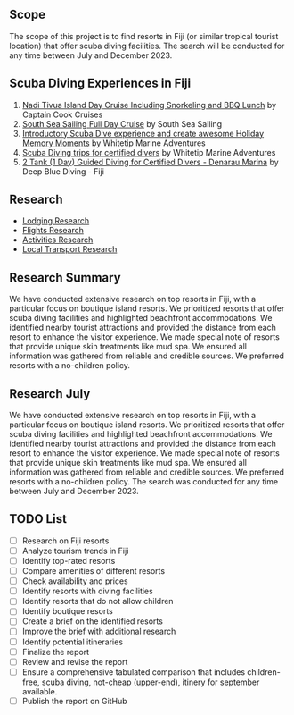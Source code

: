## Scope
The scope of this project is to find resorts in Fiji (or similar tropical tourist location) that offer scuba diving facilities. The search will be conducted for any time between July and December 2023.

## Scuba Diving Experiences in Fiji
1. [Nadi Tivua Island Day Cruise Including Snorkeling and BBQ Lunch](https://www.tripadvisor.com/AttractionProductReview-g294331-d11468788-Nadi_Tivua_Island_Day_Cruise_Including_Snorkeling_and_BBQ_Lunch-Fiji.html) by Captain Cook Cruises
2. [South Sea Sailing Full Day Cruise](https://www.tripadvisor.com/AttractionProductReview-g294331-d19354356-South_Sea_Sailing_Full_Day_Cruise-Fiji.html) by South Sea Sailing
3. [Introductory Scuba Dive experience and create awesome Holiday Memory Moments](https://www.tripadvisor.com/AttractionProductReview-g294331-d19254358-Introductory_Scuba_Dive_experience_and_create_awesome_Holiday_Memory_Moments-Fiji.html) by Whitetip Marine Adventures
4. [Scuba Diving trips for certified divers](https://www.tripadvisor.com/AttractionProductReview-g294331-d19254359-Scuba_Diving_trips_for_certified_divers-Fiji.html) by Whitetip Marine Adventures
5. [2 Tank (1 Day) Guided Diving for Certified Divers - Denarau Marina](https://www.tripadvisor.com/AttractionProductReview-g294331-d19254360-2_Tank_1_Day_Guided_Diving_for_Certified_Divers_Denarau_Marina-Fiji.html) by Deep Blue Diving - Fiji

## Research

- [Lodging Research](https://github.com/matthewhand/fiji-resort-analysis-2023/blob/main/research-lodging.md)
- [Flights Research](https://github.com/matthewhand/fiji-resort-analysis-2023/blob/main/research-flights.md)
- [Activities Research](https://github.com/matthewhand/fiji-resort-analysis-2023/blob/main/research-activities.md)
- [Local Transport Research](https://github.com/matthewhand/fiji-resort-analysis-2023/blob/main/research-local-transport.md)

## Research Summary

We have conducted extensive research on top resorts in Fiji, with a particular focus on boutique island resorts. We prioritized resorts that offer scuba diving facilities and highlighted beachfront accommodations. We identified nearby tourist attractions and provided the distance from each resort to enhance the visitor experience. We made special note of resorts that provide unique skin treatments like mud spa. We ensured all information was gathered from reliable and credible sources. We preferred resorts with a no-children policy.

## Research July
We have conducted extensive research on top resorts in Fiji, with a particular focus on boutique island resorts. We prioritized resorts that offer scuba diving facilities and highlighted beachfront accommodations. We identified nearby tourist attractions and provided the distance from each resort to enhance the visitor experience. We made special note of resorts that provide unique skin treatments like mud spa. We ensured all information was gathered from reliable and credible sources. We preferred resorts with a no-children policy. The search was conducted for any time between July and December 2023.


## TODO List
- [ ] Research on Fiji resorts
- [ ] Analyze tourism trends in Fiji
- [ ] Identify top-rated resorts
- [ ] Compare amenities of different resorts
- [ ] Check availability and prices
- [ ] Identify resorts with diving facilities
- [ ] Identify resorts that do not allow children
- [ ] Identify boutique resorts
- [ ] Create a brief on the identified resorts
- [ ] Improve the brief with additional research
- [ ] Identify potential itineraries
- [ ] Finalize the report
- [ ] Review and revise the report
- [ ] Ensure a comprehensive tabulated comparison that includes children-free, scuba diving, not-cheap (upper-end), itinery for september available.
- [ ] Publish the report on GitHub
